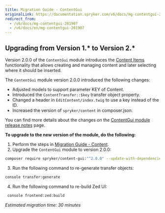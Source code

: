```yaml
---
title: Migration Guide - ContentGui
originalLink: https://documentation.spryker.com/v6/docs/mg-contentgui-201907
redirect_from:
  - /v6/docs/mg-contentgui-201907
  - /v6/docs/en/mg-contentgui-201907
---
```


## Upgrading from Version 1.* to Version 2.*
Version 2.0.0 of the `ContentGui` module introduces the [Content Items](https://documentation.spryker.com/v3/docs/content-items-overview-201907) functionality that allows creating and managing content and later selecting where it should be inserted.

The `ContentGui` module version 2.0.0 introduced the following changes:

* Adjusted models to support parameter KEY of Content.
* Introduced the `ContentTransfer::$key` transfer object property.
* Changed a header in `EditContent/index.twig` to use a key instead of the ID.
* Increased the version of `spryker/content` in composer.json.

You can find more details about the changes on the [ContentGui module release notes](https://github.com/spryker/content-gui/releases/tag/2.0.0) page.

**To upgrade to the new version of the module, do the following:**
1. Perform the steps in [Migration Guide - Content](/docs/scos/dev/migration-and-integration/201907.0/module-migration-guides/migration-guide-content.html).
2. Upgrade the `ContentGui` module to version 2.0.0:

```bash
composer require spryker/content-gui:"^2.0.0" --update-with-dependencies
```
3. Run the following command to re-generate transfer objects:

```bash
console transfer:generate
```
4. Run the following command to re-build Zed UI:

```bash
 console frontend:zed:build
 ```
_Estimated migration time: 30 minutes_

<!-- Last review date: Jul 04, 2019 by Sergey Samoylov, Yuliia Boiko-->
